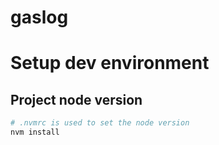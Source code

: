 # gaslog

# Setup dev environment

## Project node version
```bash
# .nvmrc is used to set the node version
nvm install
```
